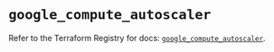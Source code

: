 # `google_compute_autoscaler`

Refer to the Terraform Registry for docs: [`google_compute_autoscaler`](https://registry.terraform.io/providers/hashicorp/google/6.15.0/docs/resources/compute_autoscaler).
